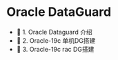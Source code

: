# Oracle DataGuard

* 📄 1. Oracle Dataguard 介绍
* 📄 2. Oracle-19c 单机DG搭建
* 📄 3. Oracle-19c rac DG搭建

　　‍
